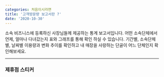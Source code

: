 ```yaml
---
categories: 처음이시라면
title: '고객방문량 보고서란 ?'
date: '2020-10-30'
---
```


소속 비즈니스에 등록하신 사장님들께 제공하는 통계 보고서입니다.
어떤 소속단체에서 언제, 얼마나 다녀갔는지 표와 그래프를 통해 확인 하실 수 있습니다.
기간별, 소속단체별, 날짜별 이용량과 변화 추이를 확인하고 내 매장을 사랑하는 단골이 어느 단체인지 확인해보세요.

---
### 제휴점 스티커


